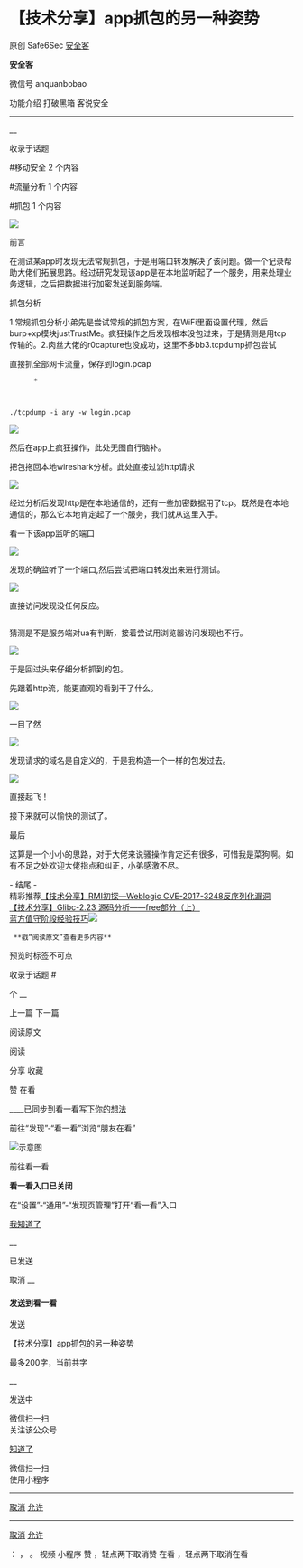 #  【技术分享】app抓包的另一种姿势

原创 Safe6Sec  [ 安全客 ](javascript:void\(0\);)

**安全客** ![]()

微信号 anquanbobao

功能介绍 打破黑箱 客说安全

____

__

收录于话题

#移动安全 2 个内容

#流量分析 1 个内容

#抓包 1 个内容

![](https://gitee.com/fuli009/images/raw/master/public/20210928084459.png)



  
前言  
  

在测试某app时发现无法常规抓包，于是用端口转发解决了该问题。做一个记录帮助大佬们拓展思路。经过研究发现该app是在本地监听起了一个服务，用来处理业务逻辑，之后把数据进行加密发送到服务端。



  
抓包分析  
  
1.常规抓包分析小弟先是尝试常规的抓包方案，在WiFi里面设置代理，然后burp+xp模块justTrustMe。疯狂操作之后发现根本没包过来，于是猜测是用tcp传输的。2.肉丝大佬的r0capture也没成功，这里不多bb3.tcpdump抓包尝试

直接抓全部网卡流量，保存到login.pcap

    
          * 
    
    
    
    ./tcpdump -i any -w login.pcap

![](https://gitee.com/fuli009/images/raw/master/public/20210928084503.png)

然后在app上疯狂操作，此处无图自行脑补。

把包拖回本地wireshark分析。此处直接过滤http请求

![](https://gitee.com/fuli009/images/raw/master/public/20210928084504.png)

经过分析后发现http是在本地通信的，还有一些加密数据用了tcp。既然是在本地通信的，那么它本地肯定起了一个服务，我们就从这里入手。

看一下该app监听的端口

![](https://gitee.com/fuli009/images/raw/master/public/20210928084506.png)

发现的确监听了一个端口,然后尝试把端口转发出来进行测试。

![](https://gitee.com/fuli009/images/raw/master/public/20210928084507.png)

直接访问发现没任何反应。

![]()

猜测是不是服务端对ua有判断，接着尝试用浏览器访问发现也不行。

![](https://gitee.com/fuli009/images/raw/master/public/20210928084508.png)

于是回过头来仔细分析抓到的包。

先跟着http流，能更直观的看到干了什么。

![](https://gitee.com/fuli009/images/raw/master/public/20210928084509.png)

一目了然

![](https://gitee.com/fuli009/images/raw/master/public/20210928084511.png)

发现请求的域名是自定义的，于是我构造一个一样的包发过去。

![](https://gitee.com/fuli009/images/raw/master/public/20210928084513.png)

直接起飞！

接下来就可以愉快的测试了。



  
最后  
  

这算是一个小小的思路，对于大佬来说骚操作肯定还有很多，可惜我是菜狗啊。如有不足之处欢迎大佬指点和纠正，小弟感激不尽。

![]()  
\- 结尾 -  
精彩推荐[【技术分享】RMI初探—Weblogic
CVE-2017-3248反序列化漏洞](http://mp.weixin.qq.com/s?__biz=MzA5ODA0NDE2MA==&mid=2649752457&idx=2&sn=84f256a38bdb79b59f75a9a303ea93b1&chksm=889333e6bfe4baf041a91d6d9aa7a45ae3ec7c29093cbf5d5538008f205b72d7ff6acc9486b3&scene=21#wechat_redirect)  
[【技术分享】Glibc-2.23
源码分析——free部分（上）](http://mp.weixin.qq.com/s?__biz=MzA5ODA0NDE2MA==&mid=2649752327&idx=2&sn=0001ea39a3fd40dfdf7f45ee32187083&chksm=88933368bfe4ba7ede468842fd793ce18d1384c2de46461f415998185824696797c37bb5c3e4&scene=21#wechat_redirect)  
[蓝方值守阶段经验技巧](http://mp.weixin.qq.com/s?__biz=MzA5ODA0NDE2MA==&mid=2649752176&idx=2&sn=7983d70bc06d4aeec3b3bb6ae108aca4&chksm=8893321fbfe4bb09d66576627b98ebdfdfc9d37c562e466d206db0abf127bbd87cd2a064264d&scene=21#wechat_redirect)![](https://gitee.com/fuli009/images/raw/master/public/20210928084514.png)

    
    
     **戳“阅读原文”查看更多内容**

预览时标签不可点

收录于话题 #

个 __

上一篇 下一篇

阅读原文

阅读

分享 收藏

赞 在看

____已同步到看一看[写下你的想法](javascript:;)

前往“发现”-“看一看”浏览“朋友在看”

![示意图](//res.wx.qq.com/mmbizwap/zh_CN/htmledition/images/pic/appmsg/pic_like_comment55871f.png)

前往看一看

**看一看入口已关闭**

在“设置”-“通用”-“发现页管理”打开“看一看”入口

[我知道了](javascript:;)

__

已发送

取消 __

####  发送到看一看

发送

【技术分享】app抓包的另一种姿势

最多200字，当前共字

__

发送中

微信扫一扫  
关注该公众号

[知道了](javascript:;)

微信扫一扫  
使用小程序

****

[取消](javascript:void\(0\);) [允许](javascript:void\(0\);)

****

[取消](javascript:void\(0\);) [允许](javascript:void\(0\);)

： ， 。 视频 小程序 赞 ，轻点两下取消赞 在看 ，轻点两下取消在看

